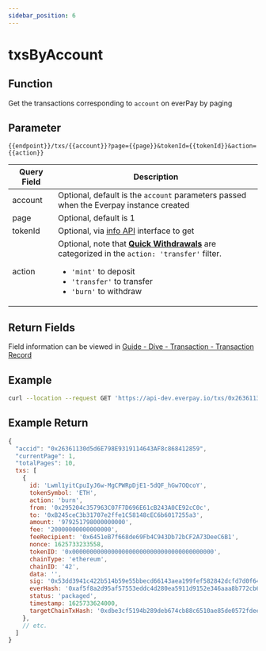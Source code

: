 ```yaml
---
sidebar_position: 6
---
```


# txsByAccount


## Function
Get the transactions corresponding to `account` on everPay by paging

## Parameter
`{{endpoint}}/txs/{{account}}?page={{page}}&tokenId={{tokenId}}&action={{action}}`

|Query Field|Description|
|---|---|
|account|Optional, default is the `account` parameters passed when the Everpay instance created|
|page|Optional, default is 1|
|tokenId|Optional, via [info API](./info) interface to get|
|action|Optional, note that **[Quick Withdrawals](../../../guide/dive/withdraw#quick-withdrawal)** are categorized in the `action: 'transfer'` filter. <ul><li>`'mint'` to deposit</li><li>`'transfer'` to transfer</li><li>`'burn'` to withdraw</li></ul>|
## Return Fields
Field information can be viewed in [Guide - Dive - Transaction - Transaction Record](../../../guide/dive/transaction#transaction-record)
## Example

```bash
curl --location --request GET 'https://api-dev.everpay.io/txs/0x26361130d5d6E798E9319114643AF8c868412859?page=1'
```

## Example Return
```js
{
  "accid": "0x26361130d5d6E798E9319114643AF8c868412859",
  "currentPage": 1,
  "totalPages": 10,
  txs: [
    {
      id: 'Lwml1yitCpuIyJ6w-MgCPWRpDjE1-5dQF_hGw7OQcoY',
      tokenSymbol: 'ETH',
      action: 'burn',
      from: '0x295204c357963C07F7D696E61cB243A0CE92cC0c',
      to: '0xB245ceC3b31707e2ffe1C58148cEC6b6017255a3',
      amount: '979251798000000000',
      fee: '20000000000000000',
      feeRecipient: '0x6451eB7f668de69Fb4C943Db72bCF2A73DeeC6B1',
      nonce: 1625733233558,
      tokenID: '0x0000000000000000000000000000000000000000',
      chainType: 'ethereum',
      chainID: '42',
      data: '',
      sig: '0x53dd3941c422b514b59e55bbecd66143aea199fef582842dcfd7d0f64aad4cf21f0e95fcc2346a44bc027e1a0ef474960d51b5745a6e9685930a14920d2b1afa1b',
      everHash: '0xaf5f8a2d95af57553eddc4d280ea5911d9152e346aaa8b772cb61db05ea05590',
      status: 'packaged',
      timestamp: 1625733624000,
      targetChainTxHash: '0xdbe3cf5194b289deb674cb88c6510ae85de0572fdeefd83d0cd1dbdaf8f9d94e'
    },
    // etc.
  ]
}
```